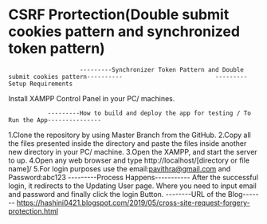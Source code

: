 # CSRF Prortection(Double submit cookies pattern and synchronized token pattern)
                        ---------Synchronizer Token Pattern and Double submit cookies pattern----------                          ---------Setup Requirements
Install XAMPP Control Panel in your PC/ machines.

               ---------How to build and deploy the app for testing / To Run the App---------------
1.Clone the repository by using Master Branch from the GitHub.
2.Copy all the files presented inside the directory and paste the files inside another new directory in your PC/ machine.
3.Open the XAMPP, and start the server to up.
4.Open any web browser and type http://localhost/[directory or file name]/
5.For login purposes use the email:pavithra@gmail.com and Password:abc123
                                    ---------Process Happens-----------
After the successful login, it redirects to the Updating User page. Where you need to input email and password and finally click the login Button. 
--------URL of the Blog-------
https://hashini0421.blogspot.com/2019/05/cross-site-request-forgery-protection.html
